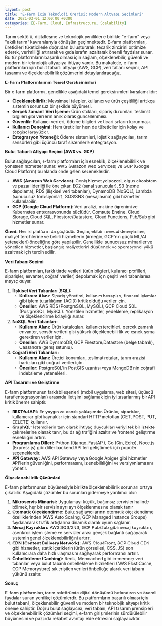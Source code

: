 ```yaml
---
layout: post
title: "E-Farm İçin Teknoloji Önerisi: Modern Altyapı Seçimleri"
date: 2021-03-01 12:00:00 +0300
categories: [E-Farm, Cloud, Infrastructure, Scalability]
---
```



Tarım sektörü, dijitalleşme ve teknolojik yeniliklerle birlikte "e-farm" veya "akıllı tarım" kavramlarıyla dönüşüm geçirmektedir. E-farm platformları, üreticileri tüketicilerle doğrudan buluşturarak, tedarik zincirini optimize ederek, verimliliği artırarak ve gıda israfını azaltarak önemli faydalar sunar. Bu tür platformların başarılı olması için sağlam, ölçeklenebilir, güvenli ve modern bir teknolojik altyapıya ihtiyaç vardır. Bu makalede, e-farm platformları için bulut tabanlı altyapı (AWS, GCP), veri tabanı seçimi, API tasarımı ve ölçeklenebilirlik çözümlerini detaylandıracağız.

**E-Farm Platformlarının Temel Gereksinimleri**

Bir e-farm platformu, genellikle aşağıdaki temel gereksinimleri karşılamalıdır:

*   **Ölçeklenebilirlik:** Mevsimsel talepler, kullanıcı ve ürün çeşitliliği arttıkça sistemin sorunsuz bir şekilde büyümesi.
*   **Gerçek Zamanlı Veri İşleme:** Ürün stokları, sipariş durumları, teslimat bilgileri gibi verilerin anlık olarak güncellenmesi.
*   **Güvenlik:** Kullanıcı verileri, ödeme bilgileri ve ticari sırların korunması.
*   **Kullanıcı Deneyimi:** Hem üreticiler hem de tüketiciler için kolay ve sezgisel arayüzler.
*   **Entegrasyon Yeteneği:** Ödeme sistemleri, lojistik sağlayıcıları, tarım sensörleri gibi üçüncü taraf sistemlerle entegrasyon.

**Bulut Tabanlı Altyapı Seçimi (AWS vs. GCP)**

Bulut sağlayıcıları, e-farm platformları için esneklik, ölçeklenebilirlik ve yönetilen hizmetler sunar. AWS (Amazon Web Services) ve GCP (Google Cloud Platform) bu alanda önde gelen seçeneklerdir.

*   **AWS (Amazon Web Services):** Geniş hizmet yelpazesi, olgun ekosistem ve pazar liderliği ile öne çıkar. EC2 (sanal sunucular), S3 (nesne depolama), RDS (ilişkisel veri tabanları), DynamoDB (NoSQL), Lambda (sunucusuz fonksiyonlar), SQS/SNS (mesajlaşma) gibi hizmetler kullanılabilir.
*   **GCP (Google Cloud Platform):** Veri analizi, makine öğrenimi ve Kubernetes entegrasyonunda güçlüdür. Compute Engine, Cloud Storage, Cloud SQL, Firestore/Datastore, Cloud Functions, Pub/Sub gibi hizmetler sunar.

**Öneri:** Her iki platform da güçlüdür. Seçim, ekibin mevcut deneyimine, maliyet tercihlerine ve belirli hizmetlerin (örneğin, GCP'nin güçlü ML/AI yetenekleri) önceliğine göre yapılabilir. Genellikle, sunucusuz mimariler ve yönetilen hizmetler, başlangıç maliyetlerini düşürmek ve operasyonel yükü azaltmak için tercih edilir.

**Veri Tabanı Seçimi**

E-farm platformları, farklı türde verileri (ürün bilgileri, kullanıcı profilleri, siparişler, envanter, coğrafi veriler) depolamak için çeşitli veri tabanlarına ihtiyaç duyar.

1.  **İlişkisel Veri Tabanları (SQL):**
    *   **Kullanım Alanı:** Sipariş yönetimi, kullanıcı hesapları, finansal işlemler gibi işlem tutarlılığının (ACID) kritik olduğu veriler için.
    *   **Öneriler:** AWS RDS (PostgreSQL, MySQL), GCP Cloud SQL (PostgreSQL, MySQL). Yönetilen hizmetler, yedekleme, replikasyon ve ölçeklendirme kolaylığı sunar.
2.  **NoSQL Veri Tabanları:**
    *   **Kullanım Alanı:** Ürün katalogları, kullanıcı tercihleri, gerçek zamanlı envanter, sensör verileri gibi yüksek ölçeklenebilirlik ve esnek şema gerektiren veriler için.
    *   **Öneriler:** AWS DynamoDB, GCP Firestore/Datastore (belge tabanlı), Cassandra (geniş sütunlu).
3.  **Coğrafi Veri Tabanları:**
    *   **Kullanım Alanı:** Üretici konumları, teslimat rotaları, tarım arazisi haritaları gibi coğrafi veriler için.
    *   **Öneriler:** PostgreSQL'in PostGIS uzantısı veya MongoDB'nin coğrafi indeksleme yetenekleri.

**API Tasarımı ve Geliştirme**

E-farm platformunun farklı bileşenleri (mobil uygulama, web sitesi, üçüncü taraf entegrasyonları) arasında iletişimi sağlamak için iyi tasarlanmış bir API kritik öneme sahiptir.

*   **RESTful API:** En yaygın ve esnek yaklaşımdır. Ürünler, siparişler, kullanıcılar gibi kaynaklar için standart HTTP metotları (GET, POST, PUT, DELETE) kullanılır.
*   **GraphQL:** İstemcilerin tam olarak ihtiyaç duydukları veriyi tek bir istekte çekmelerine olanak tanır, bu da ağ trafiğini azaltır ve frontend geliştirme esnekliğini artırır.
*   **Programlama Dilleri:** Python (Django, FastAPI), Go (Gin, Echo), Node.js (Express.js) gibi diller backend API'leri geliştirmek için popüler seçeneklerdir.
*   **API Gateway:** AWS API Gateway veya Google Apigee gibi hizmetler, API'lerin güvenliğini, performansını, izlenebilirliğini ve versiyonlamasını yönetir.

**Ölçeklenebilirlik Çözümleri**

E-farm platformunun büyümesiyle birlikte ölçeklenebilirlik sorunları ortaya çıkabilir. Aşağıdaki çözümler bu sorunları gidermeye yardımcı olur:

1.  **Mikroservis Mimarisi:** Uygulamayı küçük, bağımsız servisler halinde bölmek, her bir servisin ayrı ayrı ölçeklenmesine olanak tanır.
2.  **Otomatik Ölçeklendirme:** Bulut sağlayıcılarının otomatik ölçeklendirme özelliklerinden (AWS Auto Scaling, GCP Managed Instance Groups) faydalanarak trafik artışlarına dinamik olarak uyum sağlanır.
3.  **Mesaj Kuyrukları:** AWS SQS/SNS, GCP Pub/Sub gibi mesaj kuyrukları, asenkron işlem işleme ve servisler arası gevşek bağlantı sağlayarak sistemin genel ölçeklenebilirliğini artırır.
4.  **CDN (Content Delivery Network):** AWS CloudFront, GCP Cloud CDN gibi hizmetler, statik içeriklerin (ürün görselleri, CSS, JS) son kullanıcılara daha hızlı ulaşmasını sağlayarak performansı artırır.
5.  **Önbellekleme (Caching):** Redis, Memcached gibi in-memory veri tabanları veya bulut tabanlı önbellekleme hizmetleri (AWS ElastiCache, GCP Memorystore) sık erişilen verileri önbelleğe alarak veri tabanı yükünü azaltır.

**Sonuç**

E-farm platformları, tarım sektöründe dijital dönüşümü hızlandıran ve önemli faydalar sunan yenilikçi çözümlerdir. Bu platformların başarılı olması için bulut tabanlı, ölçeklenebilir, güvenli ve modern bir teknolojik altyapı kritik öneme sahiptir. Doğru bulut sağlayıcısı, veri tabanı, API tasarım prensipleri ve ölçeklenebilirlik çözümleri seçimi, e-farm girişimlerinin sürdürülebilir büyümesini ve pazarda rekabet avantajı elde etmesini sağlayacaktır.